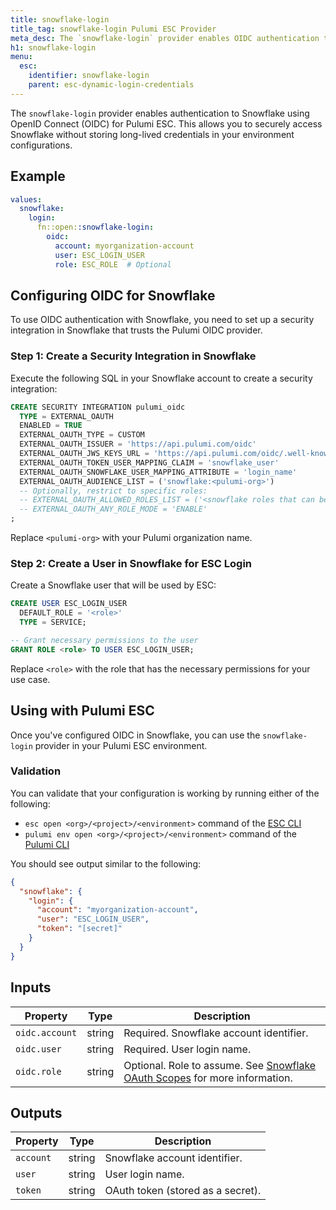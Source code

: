 ```yaml
---
title: snowflake-login
title_tag: snowflake-login Pulumi ESC Provider
meta_desc: The `snowflake-login` provider enables OIDC authentication to Snowflake for use with Pulumi ESC.
h1: snowflake-login
menu:
  esc:
    identifier: snowflake-login
    parent: esc-dynamic-login-credentials
---
```


The `snowflake-login` provider enables authentication to Snowflake using OpenID Connect (OIDC) for Pulumi ESC. This allows you to securely access Snowflake without storing long-lived credentials in your environment configurations.

## Example

```yaml
values:
  snowflake:
    login:
      fn::open::snowflake-login:
        oidc:
          account: myorganization-account
          user: ESC_LOGIN_USER
          role: ESC_ROLE  # Optional
```

## Configuring OIDC for Snowflake

To use OIDC authentication with Snowflake, you need to set up a security integration in Snowflake that trusts the Pulumi OIDC provider.

### Step 1: Create a Security Integration in Snowflake

Execute the following SQL in your Snowflake account to create a security integration:

```sql
CREATE SECURITY INTEGRATION pulumi_oidc
  TYPE = EXTERNAL_OAUTH
  ENABLED = TRUE
  EXTERNAL_OAUTH_TYPE = CUSTOM
  EXTERNAL_OAUTH_ISSUER = 'https://api.pulumi.com/oidc'
  EXTERNAL_OAUTH_JWS_KEYS_URL = 'https://api.pulumi.com/oidc/.well-known/jwks'
  EXTERNAL_OAUTH_TOKEN_USER_MAPPING_CLAIM = 'snowflake_user'
  EXTERNAL_OAUTH_SNOWFLAKE_USER_MAPPING_ATTRIBUTE = 'login_name'
  EXTERNAL_OAUTH_AUDIENCE_LIST = ('snowflake:<pulumi-org>')
  -- Optionally, restrict to specific roles:
  -- EXTERNAL_OAUTH_ALLOWED_ROLES_LIST = ('<snowflake roles that can be assumed>')
  -- EXTERNAL_OAUTH_ANY_ROLE_MODE = 'ENABLE'
;
```

Replace `<pulumi-org>` with your Pulumi organization name.

### Step 2: Create a User in Snowflake for ESC Login

Create a Snowflake user that will be used by ESC:

```sql
CREATE USER ESC_LOGIN_USER
  DEFAULT_ROLE = '<role>'
  TYPE = SERVICE;

-- Grant necessary permissions to the user
GRANT ROLE <role> TO USER ESC_LOGIN_USER;
```

Replace `<role>` with the role that has the necessary permissions for your use case.

## Using with Pulumi ESC

Once you've configured OIDC in Snowflake, you can use the `snowflake-login` provider in your Pulumi ESC environment.

### Validation

You can validate that your configuration is working by running either of the following:

* `esc open <org>/<project>/<environment>` command of the [ESC CLI](/docs/esc-cli/)
* `pulumi env open <org>/<project>/<environment>` command of the [Pulumi CLI](/docs/install/)

You should see output similar to the following:

```json
{
  "snowflake": {
    "login": {
      "account": "myorganization-account",
      "user": "ESC_LOGIN_USER",
      "token": "[secret]"
    }
  }
}
```

## Inputs

| Property            | Type   | Description                                                                             |
|---------------------|--------|-----------------------------------------------------------------------------------------|
| `oidc.account`      | string | Required. Snowflake account identifier.                                                 |
| `oidc.user`         | string | Required. User login name.                                                              |
| `oidc.role`         | string | Optional. Role to assume. See [Snowflake OAuth Scopes](https://docs.snowflake.com/en/user-guide/oauth-ext-overview#scopes) for more information. |

## Outputs

| Property   | Type   | Description                              |
|------------|--------|------------------------------------------|
| `account`  | string | Snowflake account identifier.            |
| `user`     | string | User login name.                         |
| `token`    | string | OAuth token (stored as a secret).        |
